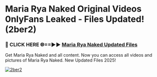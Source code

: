 # Maria Rya Naked Original Videos 0nlyFans Leaked - Files Updated! (2ber2)

<h3>🔴 CLICK HERE 🌐==►► <a href="https://tinyurl.com/up5wt9bj" rel="nofollow">Maria Rya Naked Updated Files</a></h3>

Get Maria Rya Naked and all content. Now you can access all videos and pictures of Maria Rya Naked. New Updated Files 2025!

[![2ber2](https://i.imgur.com/ABiUzMV.gif)](https://tinyurl.com/up5wt9bj)
